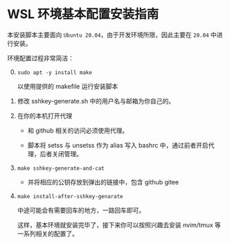 # WSL 环境基本配置安装指南

本安装脚本主要面向 `Ubuntu 20.04`，由于开发环境所限，因此主要在 `20.04` 中进行安装。

环境配置过程非常简洁：

0. `sudo apt -y install make`

   以使用提供的 makefile 运行安装脚本

1. 修改 sshkey-generate.sh 中的用户名与邮箱为你自己的。

2. 在你的本机打开代理
   
   - 和 github 相关的访问必须使用代理。
   
   - 脚本将 setss 与 unsetss 作为 alias 写入 bashrc 中，通过前者开启代理，后者关闭管理。

3. `make sshkey-generate-and-cat` 

   - 并将相应的公钥存放到弹出的链接中，包含 github gitee

4. `make install-after-sshkey-genarate`

   中途可能会有需要回车的地方，一路回车即可。

   这样，基本环境就安装完毕了，接下来你可以按照兴趣去安装 nvim/tmux 等一系列相关的配置了。
